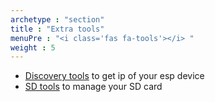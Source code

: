 ```yaml
---
archetype : "section"
title : "Extra tools"
menuPre : "<i class='fas fa-tools'></i> "
weight : 5
---
```

  
* [Discovery tools](discovery/) to get ip of your esp device
* [SD tools](sdtools/) to manage your SD card
